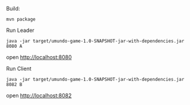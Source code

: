 Build:
```
mvn package
```

Run Leader
```
java -jar target/umundo-game-1.0-SNAPSHOT-jar-with-dependencies.jar 8080 A
```
open [http://localhost:8080](http://localhost:8080)

Run Client
```
java -jar target/umundo-game-1.0-SNAPSHOT-jar-with-dependencies.jar 8082 B
```
open [http://localhost:8082](http://localhost:8082)
